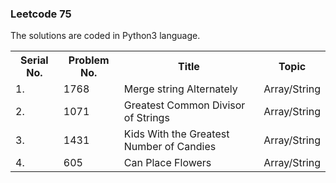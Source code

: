 <h3>Leetcode 75</h3>
<p> The solutions are coded in Python3 language.</p>
<table>
   <tr>
    <th>Serial No.</th>
    <th>Problem No.</th>
    <th>Title</th>
    <th>Topic</th>
  </tr>
  <tr>
    <td>1.</td>
    <td>1768</td>
    <td>Merge string Alternately</td>
    <td>Array/String</td>
  </tr>
  <tr>
    <td>2.</td>
    <td>1071</td>
    <td>Greatest Common Divisor of Strings</td>
    <td>Array/String</td>
  </tr>
<tr>
    <td>3.</td>
    <td>1431</td>
    <td>Kids With the Greatest Number of Candies</td>
    <td>Array/String</td>
  </tr>
   <tr>
    <td>4.</td>
    <td>605</td>
    <td>Can Place Flowers</td>
    <td>Array/String</td>
  </tr>
</table>
